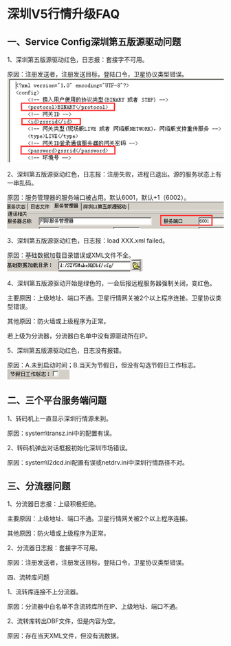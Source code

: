 # 深圳V5行情升级FAQ

## 一、Service Config深圳第五版源驱动问题

1、深圳第五版源驱动红色，日志报：套接字不可用。

原因：注册发送者，注册发送目标，登陆口令，卫星协议类型错误。
![](/image/v51.png)

2、深圳第五版源驱动红色，日志报：注册失败，进程已退出。源的服务状态上有一串乱码。

原因：服务管理器的服务端口被占用。默认6001，默认+1（6002）。
![](/image/v52.png)

3、深圳第五版源驱动红色，日志报：load XXX.xml failed。

原因：基础数据加载目录错误或XML文件不全。
![](/image/v53.png)

4、深圳第五版源驱动开始是绿色的，一会后报远程服务器强制关闭，变红色。

主要原因：上级地址、端口不通。卫星行情网关被2个以上程序连接。卫星协议类型错误。

其他原因：防火墙或上级程序为正常。

若上级为分流器，分流器白名单中没有源驱动所在IP。

5、深圳第五版源驱动红色，日志没有报错。

原因：A.未到启动时间；B.当天为节假日，但没有勾选节假日工作标志。
![](/image/v54.png)


## 二、三个平台服务端问题

1、转码机上一直显示深圳行情源未到。

原因：system\transz.ini中的配置有误。

2、转码机弹出对话框报初始化深圳市场错误。

原因：system\l2dcd.ini配置有误或netdrv.ini中深圳行情路径不对。

## 三、分流器问题

1、分流器日志报：上级积极拒绝。

主要原因：上级地址、端口不通。卫星行情网关被2个以上程序连接。

其他原因：防火墙或上级程序为正常。

2、分流器日志报：套接字不可用。

原因：注册发送者，注册发送目标，登陆口令，卫星协议类型错误。

四、流转库问题

1、流转库连接不上分流器。

原因：分流器中白名单不含流转库所在IP、上级地址、端口不通。

2、流转库转出DBF文件，但是内容为空。

原因：存在当天XML文件，但没有流数据。











